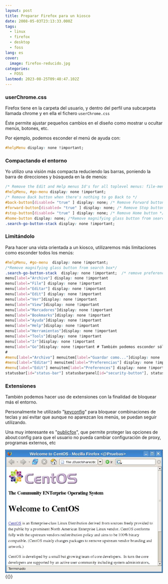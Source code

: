 ```yaml
---
layout: post
title: Preparar Firefox para un kiosco
date: 2008-05-03T23:13:33.000Z
tags:
  - linux
  - firefox
  - desktop
  - foss
lang: es
cover:
  image: firefox-reducido.jpg
categories:
  - FOSS
lastmod: 2023-08-25T09:48:47.102Z
---
```


### userChrome.css

Firefox tiene en la carpeta del usuario, y dentro del perfil una subcarpeta llamada chrome y en ella el fichero `userChrome.css`

Éste permite ajustar pequeños cambios en el diseño como mostrar u ocultar menús, botones, etc.

Por ejemplo, podemos esconder el menú de ayuda con:

```css
#helpMenu display: none !important;
```

### Compactando el entorno

Yo utilizo una visión más compacta reduciendo las barras, poniendo la barra de direcciones y búsqueda en la de menús:

```css
/* Remove the Edit and Help menus Id's for all toplevel menus: file-menu, edit-menu, view-menu, go-menu, bookmarks-menu, tools-menu, helpMenu */
#helpMenu, #go-menu display: none !important;
/* Remove Back button when there's nothing to go Back to */
#back-button[disabled= "true" ] display: none; /* Remove Forward button when there's nothing to go Forward to */
#forward-button[disabled= "true" ] display: none; /* Remove Stop button when there's nothing to Stop */
#stop-button[disabled= "true" ] display: none; /* Remove Home button */
#home-button display: none; /*Remove magnifying glass button from search box*/
.search-go-button-stack display: none !important;
```

### Limitándolo

Para hacer una vista orientada a un kiosco, utilizaremos más limitaciones como esconder todos los menús:

```css
#helpMenu, #go-menu  display: none !important;
/*Remove magnifying glass button from search box*/
.search-go-button-stack  display: none !important;  /* remove preferences from edit menu */
menu[label="Archivo"] display: none !important
menu[label="File"] display: none !important
menu[label="Editar"] display: none !important
menu[label="Edit"] display: none !important
menu[label="Ver"]display: none !important
menu[label="View"]display: none !important
menu[label="Marcadores"]display: none !important
menu[label="Bookmarks"]display: none !important
menu[label="Ayuda"]display: none !important
menu[label="Help"]display: none !important
menu[label="Herramientas"]display: none !important
menu[label="Tools"]display: none !important
menu[label="Ir"]display: none !important
menu[label="Go"]display: none !important # También podemos esconder sólo algunos elementos
#
#menu[label="Archivo"] menuitem[label="Guardar como..."]display: none !important
#menu[label="Editar"] menuitem[label="Preferencias"] display: none !important
#menu[label="Edit"] menuitem[label="Preferences"] display: none !important /* disable statusbar updates */
statusbar[id="status-bar"] statusbarpanel[id="security-button"], statusbarpanel[id="page-report-button"], statusbarpanel[id="page-theme-button"], statusbarpanel[id="statusbar-updates"]  display: none !important
```

### Extensiones

También podemos hacer uso de extensiones con la finalidad de bloquear más el entorno.

Personalmente he utilizado "[keyconfig](https://addons.mozilla.org/es-ES/firefox/addon/6105)" para bloquear combinaciones de teclas y así evitar que aunque no aparezcan los menús, se puedan seguir utilizando.

Una muy interesante es "[publicfox](https://addons.mozilla.org/es-ES/firefox/addon/3911)", que permite proteger las opciones de about:config para que el usuario no pueda cambiar configuración de proxy, programas externos, etc

![Firefox limitado](firefox-reducido.jpg)
{{<disfruta>}}
